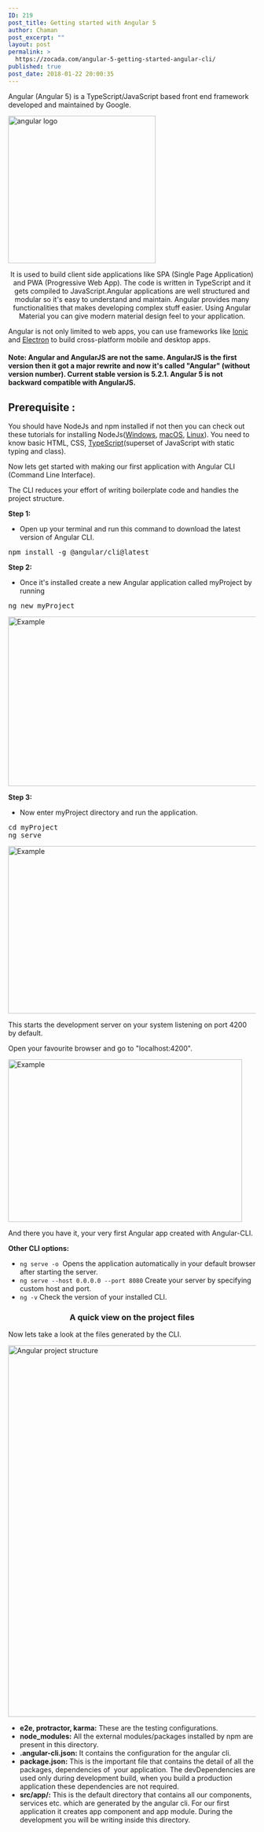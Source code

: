 ```yaml
---
ID: 219
post_title: Getting started with Angular 5
author: Chaman
post_excerpt: ""
layout: post
permalink: >
  https://zocada.com/angular-5-getting-started-angular-cli/
published: true
post_date: 2018-01-22 20:00:35
---
```

Angular (Angular 5) is a TypeScript/JavaScript based front end framework developed and maintained by Google.

<a href="https://zocada.com/wp-content/uploads/2018/01/angular.png"><img class="aligncenter size-medium wp-image-251" src="https://zocada.com/wp-content/uploads/2018/01/angular-300x300.png" alt="angular logo" width="300" height="300" /></a>
<p style="text-align: center;">It is used to build client side applications like SPA (Single Page Application) and PWA (Progressive Web App). The code is written in TypeScript and it gets compiled to JavaScript.Angular applications are well structured and modular so it's easy to understand and maintain. Angular provides many functionalities that makes developing complex stuff easier. Using Angular Material you can give modern material design feel to your application.</p>
Angular is not only limited to web apps, you can use frameworks like <a href="https://ionicframework.com/" target="_blank" rel="noopener">Ionic</a> and <a href="https://electronjs.org/" target="_blank" rel="noopener">Electron</a> to build cross-platform mobile and desktop apps.
<h4>Note:<strong> </strong>Angular and AngularJS are not the same. AngularJS is the first version then it got a major rewrite and now it's called "<strong>Angular</strong>" (without version number). Current stable version is 5.2.1. Angular 5 is not backward compatible with AngularJS.</h4>
<h2>Prerequisite :</h2>
You should have NodeJs and npm installed if not then you can check out these tutorials for installing NodeJs(<a href="https://zocada.com/installing-node-js-in-windows-10-and-below/" target="_blank" rel="noopener">Windows</a>, <a href="https://zocada.com/installing-node-js-in-apple-macos/" target="_blank" rel="noopener">macOS</a>, <a href="https://zocada.com/installing-node-js-in-ubuntu-and-other-linux-distros/" target="_blank" rel="noopener">Linux</a>). You need to know basic HTML, CSS, <a href="https://www.typescriptlang.org/" target="_blank" rel="noopener">TypeScript</a>(superset of JavaScript with static typing and class).

Now lets get started with making our first application with Angular CLI (Command Line Interface).

The CLI reduces your effort of writing boilerplate code and handles the project structure.

<strong>Step 1:</strong>
<ul>
 	<li>Open up your terminal and run this command to download the latest version of Angular CLI.</li>
</ul>
<pre class="EnlighterJSRAW" data-enlighter-language="shell">npm install -g @angular/cli@latest</pre>
<strong>Step 2:</strong>
<ul>
 	<li>Once it's installed create a new Angular application called myProject by running</li>
</ul>
<pre class="EnlighterJSRAW" data-enlighter-language="shell">ng new myProject</pre>
<a href="https://zocada.com/wp-content/uploads/2018/01/ng-generate.jpg"><img class="aligncenter size-full wp-image-257" src="https://zocada.com/wp-content/uploads/2018/01/ng-generate.jpg" alt="Example" width="568" height="345" /></a>

<strong>Step 3:</strong>
<ul>
 	<li>Now enter myProject directory and run the application.</li>
</ul>
<pre class="EnlighterJSRAW" data-enlighter-language="null">cd myProject
ng serve</pre>
<a href="https://zocada.com/wp-content/uploads/2018/01/ng-serve.png"><img class="aligncenter size-full wp-image-258" src="https://zocada.com/wp-content/uploads/2018/01/ng-serve.png" alt="Example" width="569" height="341" /></a>

This starts the development server on your system listening on port 4200 by default.

Open your favourite browser and go to "localhost:4200".

<a href="https://zocada.com/wp-content/uploads/2018/01/first-app-1.png"><img class="aligncenter wp-image-263" src="https://zocada.com/wp-content/uploads/2018/01/first-app-1-300x209.png" alt="Example" width="476" height="331" /></a>

And there you have it, your very first Angular app created with Angular-CLI.

<strong>Other CLI options:</strong>
<ul>
 	<li><code class="EnlighterJSRAW" data-enlighter-language="shell">ng serve -o</code>  Opens the application automatically in your default browser after starting the server.</li>
 	<li><code class="EnlighterJSRAW" data-enlighter-language="null">ng serve --host 0.0.0.0 --port 8080</code> Create your server by specifying custom host and port.</li>
 	<li><code class="EnlighterJSRAW" data-enlighter-language="shell">ng -v</code> Check the version of your installed CLI.</li>
</ul>
<h3 style="text-align: center;">A quick view on the project files</h3>
Now lets take a look at the files generated by the CLI.

<a href="https://zocada.com/wp-content/uploads/2018/01/angular-project-structure.png"><img class="aligncenter size-full wp-image-278" src="https://zocada.com/wp-content/uploads/2018/01/angular-project-structure.png" alt="Angular project structure" width="1344" height="756" /></a>
<ul>
 	<li><strong>e2e, protractor, karma:</strong> These are the testing configurations.</li>
 	<li><strong>node_modules:</strong> All the external modules/packages installed by npm are present in this directory.</li>
 	<li><strong>.angular-cli.json:</strong> It contains the configuration for the angular cli.</li>
 	<li><strong>package.json:</strong> This is the important file that contains the detail of all the packages, dependencies of  your application. The devDependencies are used only during development build, when you build a production application these dependencies are not required.</li>
 	<li><strong>src/app/:</strong> This is the default directory that contains all our components, services etc. which are generated by the angular cli. For our first application it creates app component and app module. During the development you will be writing inside this directory.</li>
</ul>